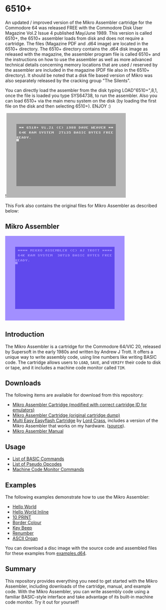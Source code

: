 # 6510+
An updated / improved version of the Mikro Assembler cartridge for the Commodore 64 was released FREE with the Commodore Disk User Magazine Vol.2 Issue 4 published May/June 1989.
This version is called 6510+, the 6510+ assembler loads from disk and does not require a cartridge. 
The files (Magazine PDF and .d64 image) are located in the 6510+ directory. 
The 6510+ directory contains the .d64 disk image as released with the magazine, the assembler program file is called 6510+ and the instructions on how to use the assembler as well as more advanced technical details concerning memory locations that are used / reserved by the assembler are included in the magazine (PDF file also in the 6510+ directory). 
It should be noted that a disk file based version of Mikro was also separately released by the cracking group "The Silents".

You can directly load the assembler from the disk typing LOAD"6510+",8,1, once the file is loaded you type SYS64738, to run the assembler.
Also you can load 6510+ via the main menu system on the disk (by loading the first file on the disk and then selecting 6510+). 
ENJOY :) 

!![Screenshot of 6510+ assembler](6510+/6510+.jpg)

This Fork also contains the original files for Mikro Assembler as described below:

## Mikro Assembler

![Screenshot of Mikro Assembler interface](images/mikro-assembler-start.png)


## Introduction

The Mikro Assembler is a cartridge for the Commodore 64/VIC 20, released by Supersoft in the early 1980s and written by Andrew J Trott. It offers a unique way to write assembly code, using line numbers like writing BASIC code. The cartridge allows users to `LOAD`, `SAVE`, and `VERIFY` their code to disk or tape, and it includes a machine code monitor called `TIM`.


## Downloads

The following items are available for download from this repository:

* [Mikro Assembler Cartridge (modified with correct cartridge ID for emulators)](downloads/cartridges/Mikro%20Assembler%20[vice].crt)
* [Mikro Assembler Cartridge (original cartridge dump)](downloads/cartridges/Mikro%20Assembler.crt)
* [Multi Easy Easyflash Cartridge](downloads/cartridges/Multi-Easy.crt) by [Lord Crass](https://csdb.dk/scener/?id=25177), includes a version of the Mikro Assembler that works on my hardware. ([source](https://csdb.dk/release/?id=117893)).
* [Mikro Assembler Manual](downloads/Mikro%20Assembler%20Manual.pdf)


## Usage

* [List of BASIC Commands](Basic%20Commands.md)
* [List of Pseudo Opcodes](Pseudo-Ops.md)
* [Machine Code Monitor Commands](Machine%20Code%20Monitor%20Commands.md)


## Examples

The following examples demonstrate how to use the Mikro Assembler:

* [Hello World](examples/helloworld.md)
* [Hello World Inline](examples/helloworldinline.md)
* [10 PRINT](examples/10PRINT.md)
* [Border Colour](examples/borcol.md)
* [Key Beep](examples/keybeep.md)
* [Renumber](examples/renumber.md)
* [ASCII Organ](examples/asciiorgan.md)

You can download a disc image with the source code and assembled files for these examples from [examples.d64](examples/examples.d64).


## Summary

This repository provides everything you need to get started with the Mikro Assembler, including downloads of the cartridge, manual, and example code. With the Mikro Assembler, you can write assembly code using a familiar BASIC-style interface and take advantage of its built-in machine code monitor. Try it out for yourself!


